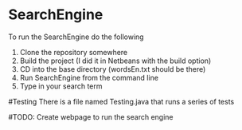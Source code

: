 ﻿# SearchEngine
To run the SearchEngine do the following

1. Clone the repository somewhere
2. Build the project (I did it in Netbeans with the build option)
3. CD into the base directory (wordsEn.txt should be there)
4. Run SearchEngine from the command line
5. Type in your search term


#Testing
There is a file named Testing.java that runs a series of tests

#TODO:
Create webpage to run the search engine
